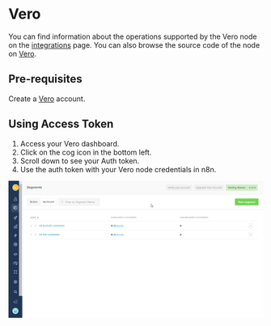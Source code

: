 # Vero

You can find information about the operations supported by the Vero node on the [integrations](https://n8n.io/integrations/n8n-nodes-base.vero) page. You can also browse the source code of the node on [Vero](https://github.com/n8n-io/n8n/tree/master/packages/nodes-base/nodes/Vero).

## Pre-requisites

Create a [Vero](https://getvero.com/) account.

## Using Access Token

1. Access your Vero dashboard.
2. Click on the cog icon in the bottom left.
3. Scroll down to see your Auth token.
4. Use the auth token with your Vero node credentials in n8n.

![Getting Vero credentials](./using-access-token.gif)
